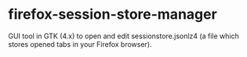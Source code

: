 # firefox-session-store-manager
GUI tool in GTK (4.x) to open and edit sessionstore.jsonlz4 (a file which stores opened tabs in your Firefox browser).
